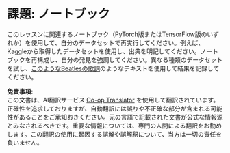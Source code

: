 <!--
CO_OP_TRANSLATOR_METADATA:
{
  "original_hash": "bc690ecf68b38d311cc9e12f3144a28c",
  "translation_date": "2025-08-24T21:04:45+00:00",
  "source_file": "lessons/5-NLP/14-Embeddings/assignment.md",
  "language_code": "ja"
}
-->
# 課題: ノートブック

このレッスンに関連するノートブック（PyTorch版またはTensorFlow版のいずれか）を使用して、自分のデータセットで再実行してください。例えば、Kaggleから取得したデータセットを使用し、出典を明記してください。ノートブックを再構成し、自分の発見を強調してください。異なる種類のデータセットを試し、[このようなBeatlesの歌詞](https://www.kaggle.com/datasets/jenlooper/beatles-lyrics)のようなテキストを使用して結果を記録してください。

**免責事項**:  
この文書は、AI翻訳サービス [Co-op Translator](https://github.com/Azure/co-op-translator) を使用して翻訳されています。正確性を追求しておりますが、自動翻訳には誤りや不正確な部分が含まれる可能性があることをご承知おきください。元の言語で記載された文書が公式な情報源とみなされるべきです。重要な情報については、専門の人間による翻訳をお勧めします。この翻訳の使用に起因する誤解や誤解釈について、当方は一切の責任を負いません。